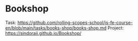# Bookshop
Task: https://github.com/rolling-scopes-school/js-fe-course-en/blob/main/tasks/books-shop/books-shop.md
Project: https://sindoraii.github.io/Bookshop/
